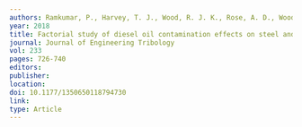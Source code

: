 ```yaml
---
authors: Ramkumar, P., Harvey, T. J., Wood, R. J. K., Rose, A. D., Woods, D. C. and Lewis, S. M. 
year: 2018 
title: Factorial study of diesel oil contamination effects on steel and ceramic sliding contacts 
journal: Journal of Engineering Tribology 
vol: 233  
pages: 726-740
editors: 
publisher: 
location: 
doi: 10.1177/1350650118794730 
link: 
type: Article 
---
```

 

